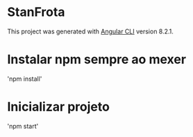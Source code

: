 # StanFrota

This project was generated with [Angular CLI](https://github.com/angular/angular-cli) version 8.2.1.

# Instalar npm sempre ao mexer
'npm install'

# Inicializar projeto
'npm start'
